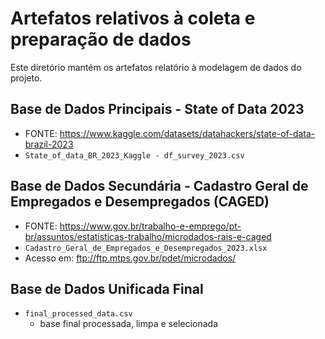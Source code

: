 # Artefatos relativos à coleta e preparação de dados
Este diretório mantém os artefatos relatório à modelagem de dados do projeto. 

## Base de Dados Principais - State of Data 2023
* FONTE: https://www.kaggle.com/datasets/datahackers/state-of-data-brazil-2023
* `State_of_data_BR_2023_Kaggle - df_survey_2023.csv`

## Base de Dados Secundária - Cadastro Geral de Empregados e Desempregados (CAGED)
* FONTE: https://www.gov.br/trabalho-e-emprego/pt-br/assuntos/estatisticas-trabalho/microdados-rais-e-caged
* `Cadastro_Geral_de_Empregados_e_Desempregados_2023.xlsx`
* Acesso em: ftp://ftp.mtps.gov.br/pdet/microdados/

## Base de Dados Unificada Final 
* `final_processed_data.csv`
  * base final processada, limpa e selecionada
	
